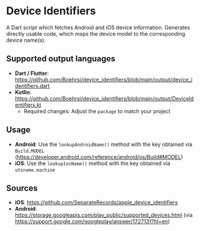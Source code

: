 # Device Identifiers

A Dart script which fetches Android and iOS device information. Generates directly usable code, which maps the device model to the corresponding device name(s).

## Supported output languages

- **Dart / Flutter**: https://github.com/Boehrsi/device_identifiers/blob/main/output/device_identifiers.dart
- **Kotlin**: https://github.com/Boehrsi/device_identifiers/blob/main/output/DeviceIdentifiers.kt
  - Required changes: Adjust the `package` to match your project

## Usage
- **Android**: Use the `lookupAndroidName()` method with the key obtained via `Build.MODEL` (https://developer.android.com/reference/android/os/Build#MODEL)
- **iOS**: Use the `lookupIosName()` method with the key obtained via `utsname.machine`

## Sources

- **iOS**: https://github.com/SeparateRecords/apple_device_identifiers
- **Android**: https://storage.googleapis.com/play_public/supported_devices.html (via https://support.google.com/googleplay/answer/1727131?hl=en)
